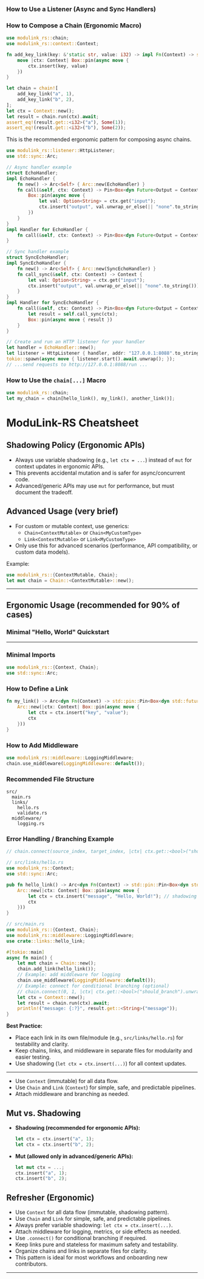 ### How to Use a Listener (Async and Sync Handlers)
### How to Compose a Chain (Ergonomic Macro)

```rust
use modulink_rs::chain;
use modulink_rs::context::Context;

fn add_key_link(key: &'static str, value: i32) -> impl Fn(Context) -> std::pin::Pin<Box<dyn std::future::Future<Output = Context> + Send>> + Send + Sync {
    move |ctx: Context| Box::pin(async move {
        ctx.insert(key, value)
    })
}

let chain = chain![
    add_key_link("a", 1),
    add_key_link("b", 2),
];
let ctx = Context::new();
let result = chain.run(ctx).await;
assert_eq!(result.get::<i32>("a"), Some(1));
assert_eq!(result.get::<i32>("b"), Some(2));
```

This is the recommended ergonomic pattern for composing async chains.
```rust
use modulink_rs::listener::HttpListener;
use std::sync::Arc;

// Async handler example
struct EchoHandler;
impl EchoHandler {
    fn new() -> Arc<Self> { Arc::new(EchoHandler) }
    fn call(&self, ctx: Context) -> Pin<Box<dyn Future<Output = Context> + Send>> {
        Box::pin(async move {
            let val: Option<String> = ctx.get("input");
            ctx.insert("output", val.unwrap_or_else(|| "none".to_string()))
        })
    }
}
impl Handler for EchoHandler {
    fn call(&self, ctx: Context) -> Pin<Box<dyn Future<Output = Context> + Send>> { self.call(ctx) }
}

// Sync handler example
struct SyncEchoHandler;
impl SyncEchoHandler {
    fn new() -> Arc<Self> { Arc::new(SyncEchoHandler) }
    fn call_sync(&self, ctx: Context) -> Context {
        let val: Option<String> = ctx.get("input");
        ctx.insert("output", val.unwrap_or_else(|| "none".to_string()))
    }
}
impl Handler for SyncEchoHandler {
    fn call(&self, ctx: Context) -> Pin<Box<dyn Future<Output = Context> + Send>> {
        let result = self.call_sync(ctx);
        Box::pin(async move { result })
    }
}

// Create and run an HTTP listener for your handler
let handler = EchoHandler::new();
let listener = HttpListener { handler, addr: "127.0.0.1:8088".to_string() };
tokio::spawn(async move { listener.start().await.unwrap(); });
// ...send requests to http://127.0.0.1:8088/run ...
```

### How to Use the `chain[...]` Macro
```rust
use modulink_rs::chain;
let my_chain = chain[hello_link(), my_link(), another_link()];
```
# ModuLink-RS Cheatsheet

## Shadowing Policy (Ergonomic APIs)
- Always use variable shadowing (e.g., `let ctx = ...`) instead of `mut` for context updates in ergonomic APIs.
- This prevents accidental mutation and is safer for async/concurrent code.
- Advanced/generic APIs may use `mut` for performance, but must document the tradeoff.

## Advanced Usage (very brief)

- For custom or mutable context, use generics:
  - `Chain<ContextMutable>` or `Chain<MyCustomType>`
  - `Link<ContextMutable>` or `Link<MyCustomType>`
- Only use this for advanced scenarios (performance, API compatibility, or custom data models).

Example:
```rust
use modulink_rs::{ContextMutable, Chain};
let mut chain = Chain::<ContextMutable>::new();
```

---


## Ergonomic Usage (recommended for 90% of cases)

### Minimal "Hello, World" Quickstart
---

### Minimal Imports
```rust
use modulink_rs::{Context, Chain};
use std::sync::Arc;
```

### How to Define a Link
```rust
fn my_link() -> Arc<dyn Fn(Context) -> std::pin::Pin<Box<dyn std::future::Future<Output = Context> + Send>> + Send + Sync> {
    Arc::new(|ctx: Context| Box::pin(async move {
        let ctx = ctx.insert("key", "value");
        ctx
    }))
}
```

### How to Add Middleware
```rust
use modulink_rs::middleware::LoggingMiddleware;
chain.use_middleware(LoggingMiddleware::default());
```

### Recommended File Structure
```
src/
  main.rs
  links/
    hello.rs
    validate.rs
  middleware/
    logging.rs
```

### Error Handling / Branching Example
```rust
// chain.connect(source_index, target_index, |ctx| ctx.get::<bool>("should_branch").unwrap_or(false));
```
```rust
// src/links/hello.rs
use modulink_rs::Context;
use std::sync::Arc;

pub fn hello_link() -> Arc<dyn Fn(Context) -> std::pin::Pin<Box<dyn std::future::Future<Output = Context> + Send>> + Send + Sync> {
    Arc::new(|ctx: Context| Box::pin(async move {
        let ctx = ctx.insert("message", "Hello, World!"); // shadowing
        ctx
    }))
}

// src/main.rs
use modulink_rs::{Context, Chain};
use modulink_rs::middleware::LoggingMiddleware;
use crate::links::hello_link;

#[tokio::main]
async fn main() {
    let mut chain = Chain::new();
    chain.add_link(hello_link());
    // Example: add middleware for logging
    chain.use_middleware(LoggingMiddleware::default());
    // Example: connect for conditional branching (optional)
    // chain.connect(0, 1, |ctx| ctx.get::<bool>("should_branch").unwrap_or(false));
    let ctx = Context::new();
    let result = chain.run(ctx).await;
    println!("message: {:?}", result.get::<String>("message"));
}
```

**Best Practice:**
- Place each link in its own file/module (e.g., `src/links/hello.rs`) for testability and clarity.
- Keep chains, links, and middleware in separate files for modularity and easier testing.
- Use shadowing (`let ctx = ctx.insert(...)`) for all context updates.

---

- Use `Context` (immutable) for all data flow.
- Use `Chain` and `Link` (`Context`) for simple, safe, and predictable pipelines.
- Attach middleware and branching as needed.

## Mut vs. Shadowing
- **Shadowing (recommended for ergonomic APIs):**
  ```rust
  let ctx = ctx.insert("a", 1);
  let ctx = ctx.insert("b", 2);
  ```
- **Mut (allowed only in advanced/generic APIs):**
  ```rust
  let mut ctx = ...;
  ctx.insert("a", 1);
  ctx.insert("b", 2);
  ```

## Refresher (Ergonomic)
- Use `Context` for all data flow (immutable, shadowing pattern).
- Use `Chain` and `Link` for simple, safe, and predictable pipelines.
- Always prefer variable shadowing: `let ctx = ctx.insert(...)`.
- Attach middleware for logging, metrics, or side effects as needed.
- Use `.connect()` for conditional branching if required.
- Keep links pure and stateless for maximum safety and testability.
- Organize chains and links in separate files for clarity.
- This pattern is ideal for most workflows and onboarding new contributors.
---